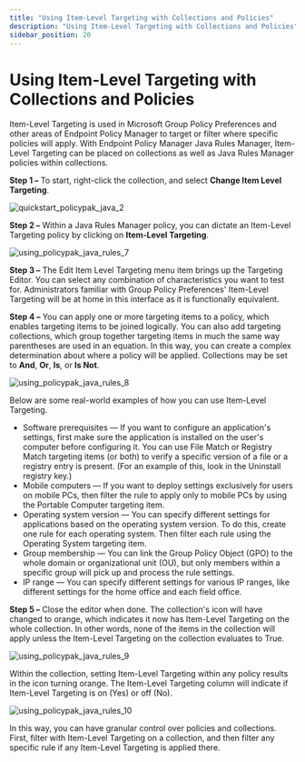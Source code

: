 ```yaml
---
title: "Using Item-Level Targeting with Collections and Policies"
description: "Using Item-Level Targeting with Collections and Policies"
sidebar_position: 20
---
```


# Using Item-Level Targeting with Collections and Policies

Item-Level Targeting is used in Microsoft Group Policy Preferences and other areas of Endpoint
Policy Manager to target or filter where specific policies will apply. With Endpoint Policy Manager
Java Rules Manager, Item-Level Targeting can be placed on collections as well as Java Rules Manager
policies within collections.

**Step 1 –** To start, right-click the collection, and select **Change Item Level Targeting**.

![quickstart_policypak_java_2](/images/endpointpolicymanager/javaenterpriserules/quickstart_endpointpolicymanager_java_2.webp)

**Step 2 –** Within a Java Rules Manager policy, you can dictate an Item-Level Targeting policy by
clicking on **Item-Level Targeting**.

![using_policypak_java_rules_7](/images/endpointpolicymanager/javaenterpriserules/using_endpointpolicymanager_java_rules_7.webp)

**Step 3 –** The Edit Item Level Targeting menu item brings up the Targeting Editor. You can select
any combination of characteristics you want to test for. Administrators familiar with Group Policy
Preferences' Item-Level Targeting will be at home in this interface as it is functionally
equivalent.

**Step 4 –** You can apply one or more targeting items to a policy, which enables targeting items to
be joined logically. You can also add targeting collections, which group together targeting items in
much the same way parentheses are used in an equation. In this way, you can create a complex
determination about where a policy will be applied. Collections may be set to **And**, **Or**,
**Is**, or **Is Not**.

![using_policypak_java_rules_8](/images/endpointpolicymanager/javaenterpriserules/using_endpointpolicymanager_java_rules_8.webp)

Below are some real-world examples of how you can use Item-Level Targeting.

- Software prerequisites — If you want to configure an application's settings, first make sure the
  application is installed on the user's computer before configuring it. You can use File Match or
  Registry Match targeting items (or both) to verify a specific version of a file or a registry
  entry is present. (For an example of this, look in the Uninstall registry key.)
- Mobile computers — If you want to deploy settings exclusively for users on mobile PCs, then filter
  the rule to apply only to mobile PCs by using the Portable Computer targeting item.
- Operating system version — You can specify different settings for applications based on the
  operating system version. To do this, create one rule for each operating system. Then filter each
  rule using the Operating System targeting item.
- Group membership — You can link the Group Policy Object (GPO) to the whole domain or
  organizational unit (OU), but only members within a specific group will pick up and process the
  rule settings.
- IP range — You can specify different settings for various IP ranges, like different settings for
  the home office and each field office.

**Step 5 –** Close the editor when done. The collection's icon will have changed to orange, which
indicates it now has Item-Level Targeting on the whole collection. In other words, none of the items
in the collection will apply unless the Item-Level Targeting on the collection evaluates to True.

![using_policypak_java_rules_9](/images/endpointpolicymanager/javaenterpriserules/using_endpointpolicymanager_java_rules_9.webp)

Within the collection, setting Item-Level Targeting within any policy results in the icon turning
orange. The Item-Level Targeting column will indicate if Item-Level Targeting is on (Yes) or off
(No).

![using_policypak_java_rules_10](/images/endpointpolicymanager/javaenterpriserules/using_endpointpolicymanager_java_rules_10.webp)

In this way, you can have granular control over policies and collections. First, filter with
Item-Level Targeting on a collection, and then filter any specific rule if any Item-Level Targeting
is applied there.
